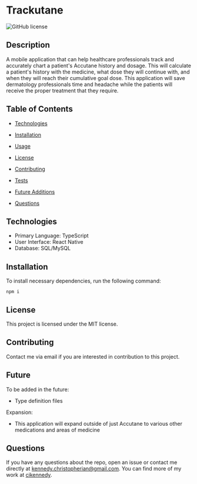 # Trackutane

![GitHub license](https://img.shields.io/badge/license-MIT-blue.svg)

## Description

A mobile application that can help healthcare professionals track and accurately chart a patient's Accutane history and dosage. This will calculate a patient's history with the medicine, what dose they will continue with, and when they will reach their cumulative goal dose. This application will save dermatology professionals time and headache while the patients will receive the proper treatment that they require.

## Table of Contents

- [Technologies](#technologies)

- [Installation](#installation)

- [Usage](#usage)

- [License](#license)

- [Contributing](#contributing)

- [Tests](#tests)

- [Future Additions](#future)

- [Questions](#questions)

## Technologies

- Primary Language: TypeScript
- User Interface: React Native
- Database: SQL/MySQL

## Installation

To install necessary dependencies, run the following command:

```
npm i
```

## License

This project is licensed under the MIT license.

## Contributing

Contact me via email if you are interested in contribution to this project.

## Future

To be added in the future:

- Type definition files

Expansion:

- This application will expand outside of just Accutane to various other medications and areas of medicine

## Questions

If you have any questions about the repo, open an issue or contact me directly at kennedy.christopherian@gmail.com. You can find more of my work at [cikennedy](https://github.com/cikennedy/).
